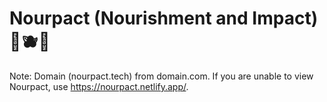 # Nourpact (Nourishment and Impact) 🥫🫐🍳
Note: Domain (nourpact.tech) from domain.com. If you are unable to view Nourpact, use https://nourpact.netlify.app/.
